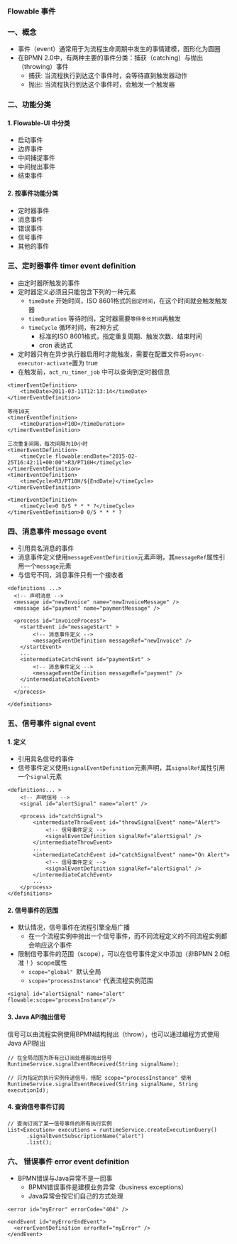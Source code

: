 ###  Flowable 事件

### 一、概念
* 事件（event）通常用于为流程生命周期中发生的事情建模，图形化为圆圈
* 在BPMN 2.0中，有两种主要的事件分类：捕获（catching）与抛出（throwing）事件
  * 捕获: 当流程执行到达这个事件时，会等待直到触发器动作
  * 抛出: 当流程执行到达这个事件时，会触发一个触发器


### 二、功能分类
#### 1. Flowable-UI 中分类
* 启动事件
* 边界事件
* 中间捕捉事件
* 中间抛出事件
* 结束事件

#### 2. 按事件功能分类
* 定时器事件
* 消息事件
* 错误事件
* 信号事件
* 其他的事件


### 三、定时器事件 timer event definition
* 由定时器所触发的事件
* 定时器定义必须且只能包含下列的一种元素
  * `timeDate` 开始时间，ISO 8601格式的`固定时间`，在这个时间就会触发触发器
  * `timeDuration` 等待时间，定时器需要`等待多长时间`再触发
  * `timeCycle` 循环时间，有2种方式
    * 标准的ISO 8601格式，指定重复周期、触发次数、结束时间
    * cron 表达式
* 定时器只有在异步执行器启用时才能触发，需要在配置文件将`async-executor-activate`置为 true
* 在触发前，`act_ru_timer_job` 中可以查询到定时器信息

```
<timerEventDefinition>
    <timeDate>2011-03-11T12:13:14</timeDate>
</timerEventDefinition>

等待10天
<timerEventDefinition>
    <timeDuration>P10D</timeDuration>
</timerEventDefinition>

三次重复间隔，每次间隔为10小时
<timerEventDefinition>
    <timeCycle flowable:endDate="2015-02-25T16:42:11+00:00">R3/PT10H</timeCycle>
</timerEventDefinition>
<timerEventDefinition>
    <timeCycle>R3/PT10H/${EndDate}</timeCycle>
</timerEventDefinition>

<timerEventDefinition>
    <timeCycle>0 0/5 * * * ?</timeCycle>
</timerEventDefinition>0 0/5 * * * ?
```


### 四、消息事件 message event
* 引用具名消息的事件
* 消息事件定义使用`messageEventDefinition`元素声明，其`messageRef`属性引用一个`message`元素
* 与信号不同，消息事件只有一个接收者

```
<definitions ...>
  <!-- 声明消息 -->
  <message id="newInvoice" name="newInvoiceMessage" />
  <message id="payment" name="paymentMessage" />

  <process id="invoiceProcess">
    <startEvent id="messageStart" >
        <!-- 消息事件定义 -->
    	<messageEventDefinition messageRef="newInvoice" />
    </startEvent>
    ...
    <intermediateCatchEvent id="paymentEvt" >
        <!-- 消息事件定义 -->
    	<messageEventDefinition messageRef="payment" />
    </intermediateCatchEvent>
    ...
  </process>

</definitions>
```


### 五、信号事件 signal event
#### 1. 定义
* 引用具名信号的事件
* 信号事件定义使用`signalEventDefinition`元素声明，其`signalRef`属性引用一个`signal`元素

```
<definitions... >
    <!-- 声明信号 -->
    <signal id="alertSignal" name="alert" />

    <process id="catchSignal">
        <intermediateThrowEvent id="throwSignalEvent" name="Alert">
            <!-- 信号事件定义 -->
            <signalEventDefinition signalRef="alertSignal" />
        </intermediateThrowEvent>
        ...
        <intermediateCatchEvent id="catchSignalEvent" name="On Alert">
            <!-- 信号事件定义 -->
            <signalEventDefinition signalRef="alertSignal" />
        </intermediateCatchEvent>
        ...
    </process>
</definitions>
```

#### 2. 信号事件的范围
* 默认情况，信号事件在流程引擎全局广播
  * 在一个流程实例中抛出一个信号事件，而不同流程定义的不同流程实例都会响应这个事件
* 限制信号事件的范围（scope），可以在信号事件定义中添加（非BPMN 2.0标准！）scope属性
  * `scope="global" `默认全局
  * `scope="processInstance"` 代表流程实例范围

```
<signal id="alertSignal" name="alert" flowable:scope="processInstance"/>
```

#### 3. Java API抛出信号
信号可以由流程实例使用BPMN结构抛出（throw），也可以通过编程方式使用Java API抛出

```
// 在全局范围为所有已订阅处理器抛出信号
RuntimeService.signalEventReceived(String signalName);

// 只为指定的执行实例传递信号，搭配 scope="processInstance" 使用
RuntimeService.signalEventReceived(String signalName, String executionId);
```

#### 4. 查询信号事件订阅
```
// 查询订阅了某一信号事件的所有执行实例
List<Execution> executions = runtimeService.createExecutionQuery()
      .signalEventSubscriptionName("alert")
      .list();
```


### 六、 错误事件 error event definition
* BPMN错误与Java异常不是一回事
  * BPMN错误事件是建模业务异常（business exceptions）
  * Java异常会按它们自己的方式处理
  
```
<error id="myError" errorCode="404" />

<endEvent id="myErrorEndEvent">
  <errorEventDefinition errorRef="myError" />
</endEvent>
```
